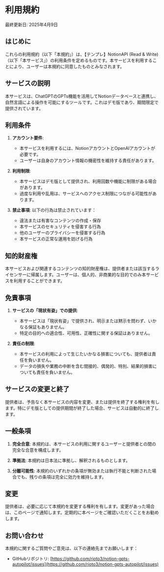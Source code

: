 # 利用規約

最終更新日: 2025年4月9日

## はじめに

これらの利用規約（以下「本規約」）は、【テンプレ】NotionAPI (Read & Write)（以下「本サービス」）の利用条件を定めるものです。本サービスを利用することにより、ユーザーは本規約に同意したものとみなされます。

## サービスの説明

本サービスは、ChatGPTのGPTs機能を活用してNotionデータベースと連携し、自然言語による操作を可能にするツールです。これはデモ版であり、期間限定で提供されています。

## 利用条件

1. **アカウント要件**:
   - 本サービスを利用するには、NotionアカウントとOpenAIアカウントが必要です。
   - ユーザーは自身のアカウント情報の機密性を維持する責任があります。

2. **利用制限**:
   - 本サービスはデモ版として提供され、利用回数や機能に制限がある場合があります。
   - 過度な利用や乱用は、サービスへのアクセス制限につながる可能性があります。

3. **禁止事項**:
   以下の行為は禁止されています：
   - 違法または有害なコンテンツの作成・保存
   - 本サービスのセキュリティを侵害する行為
   - 他のユーザーのプライバシーを侵害する行為
   - 本サービスの正常な運用を妨げる行為

## 知的財産権

本サービスおよび関連するコンテンツの知的財産権は、提供者または該当するライセンサーに帰属します。ユーザーは、個人的、非商業的な目的でのみ本サービスを利用することができます。

## 免責事項

1. **サービスの「現状有姿」での提供**:
   - 本サービスは「現状有姿」で提供され、明示または黙示を問わず、いかなる保証もありません。
   - 特定の目的への適合性、可用性、正確性に関する保証はありません。

2. **責任の制限**:
   - 本サービスの利用によって生じたいかなる損害についても、提供者は責任を負いません。
   - データの損失や業務の中断を含む間接的、偶発的、特別、結果的損害についても責任を負いません。

## サービスの変更と終了

提供者は、予告なく本サービスの内容を変更、または提供を終了する権利を有します。特にデモ版としての提供期間が終了した場合、サービスは自動的に終了します。

## 一般条項

1. **完全合意**:
   本規約は、本サービスの利用に関するユーザーと提供者との間の完全な合意を構成します。

2. **準拠法**:
   本規約は日本法に準拠し、解釈されるものとします。

3. **分離可能性**:
   本規約のいずれかの条項が無効または執行不能と判断された場合でも、残りの条項は完全に効力を維持します。

## 変更

提供者は、必要に応じて本規約を変更する権利を有します。変更があった場合は、このページで通知します。定期的に本ページをご確認いただくことをお勧めします。

## お問い合わせ

本規約に関するご質問やご意見は、以下の連絡先までお願いします：

- GitHubリポジトリ: [https://github.com/rioto3/notion-gpts-autopilot/issues](https://github.com/rioto3/notion-gpts-autopilot/issues)